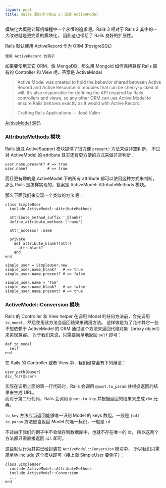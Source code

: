 ```yaml
---
layout: post
title: Rails 源码学习笔记 2：漫游 ActiveModel
---
```


模块化大概是计算机编程中一个永恒的追求吧。Rails 3 相对于 Rails 2 其中的一大改进就是更完善的模块化，
因此这也带给了 Rails 良好的扩展性。

Rails 默认使用 ActiveRecord 作为 ORM (PostgreSQL)

```
使用 ActiveRecord 的例子
```

如果要使用其它 ORM，像 MongoDB，那么用 Mongoid
如何保持兼容 Rails 原有的 Controller 和 View 呢，答案是 ActiveModel

> Active Model was created to hold the behavior shared between Active Record and
> Active Resource in modules that can be cherry-picked at will.
> It’s also responsible for defining the API required by Rails controllers and views,
> so any other ORM can use Active Model to ensure Rails behaves exactly as it would with Active Record.
>
> Crafting Rails Applications -- José Valim

[ActiveModel 源码](https://github.com/rails/rails/blob/master/activemodel/lib/active_model.rb) 

### AttributeMethods 模块

Rails 通过 ActiveSupport 模块提供了很方便 `present?` 方法来做非空判断，
不过对 ActiveModel 的 attribute 其实还有更方便的方式来做非空判断：

    user.name.present? # => true
    user.name?         # => true

而且更有趣的是 ActiveModel 下的所有 attribute 都可以使用这种方式来判断，
那么 Rails 是怎样实现的，答案是 ActiveModel::AttributeMethods 模块。

那么下面我们来实现一个类似的方法吧：

    class SimpleUser
      include ActiveModel::AttributeMethods
    
      attribute_method_suffix '_blank?'
      define_attribute_methods ['name']

      attr_accessor :name

      private
        def attribute_blank?(attr)
          attr.blank?
        end
    end

    simple_user = SimpleUser.new
    simple_user.name_blank?   # => true
    simple_user.name.present? # => false

    simple_user.name = 'Tom'
    simple_user.name_blank?   # => false
    simple_user.name.present? # => true


### ActiveModel::Conversion 模块

Rails 的 Controller 和 View helper 在调用 Model 的任何方法前，会先调用 `to_model`，然后使用该方法会返回结果来调用方法。
这样做是为了允许其它一些不想依赖于 ActiveModel 的 ORM 通过这个方法来返回代理对象（proxy object）来实现兼容。
对于我们来说，只需要简单地返回 `self` 即可：

    def to_model
      self
    end


在 Rails 的 Controller 或者 View 中，我们经常会有下列用法：

    user_path(@user)
    div_for(@user)

实际在调用上面的第一行代码时，Rails 会调用 `@post.to_param` 并根据返回的结果来生成 URL。  
而对于第二行代码，Rails 会调用 `@user.to_key` 并根据返回的结果来生成 div 元素。

`to_key` 方法应当返回能够唯一识别 Model 的 keys 数组，一般是 `[id]`  
`to_param` 方法应当返回 Model 的唯一标识，一般是 `id`

不过由于我们的例子中不会储存到数据库中，也就不存在唯一的 id，
所以这两个方法都只需直接返回 `nil` 即可。

这些默认行为其实已经封装在 `ActiveModel::Conversion` 模块中，
所以我们只需简单地 include 这个模块即可（接上面 SimpleUser 要例子）：

    class SimpleUser
      include ActiveModel::AttributeMethods
      include ActiveModel::Conversion
      ...
    end





